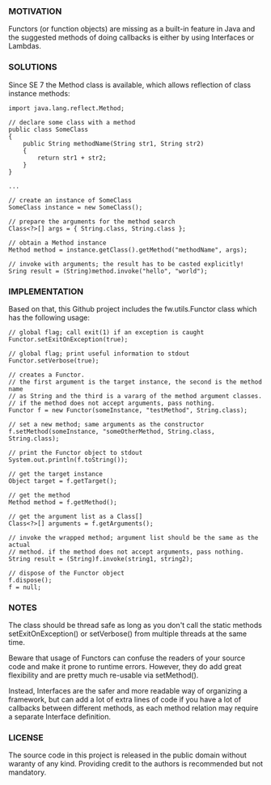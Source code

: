 ### MOTIVATION

Functors (or function objects) are missing as a built-in feature in Java
and the suggested methods of doing callbacks is either by using Interfaces
or Lambdas.

### SOLUTIONS

Since SE 7 the Method class is available, which allows reflection of class
instance methods:

```
import java.lang.reflect.Method;

// declare some class with a method
public class SomeClass
{
	public String methodName(String str1, String str2)
	{
		return str1 + str2;
	}
}

...

// create an instance of SomeClass
SomeClass instance = new SomeClass();

// prepare the arguments for the method search
Class<?>[] args = { String.class, String.class };

// obtain a Method instance
Method method = instance.getClass().getMethod("methodName", args);

// invoke with arguments; the result has to be casted explicitly!
Sring result = (String)method.invoke("hello", "world");
```

### IMPLEMENTATION

Based on that, this Github project includes the fw.utils.Functor class which
has the following usage:

```
// global flag; call exit(1) if an exception is caught
Functor.setExitOnException(true);

// global flag; print useful information to stdout
Functor.setVerbose(true);

// creates a Functor.
// the first argument is the target instance, the second is the method name
// as String and the third is a vararg of the method argument classes.
// if the method does not accept arguments, pass nothing.
Functor f = new Functor(someInstance, "testMethod", String.class);

// set a new method; same arguments as the constructor
f.setMethod(someInstance, "someOtherMethod, String.class, String.class);

// print the Functor object to stdout
System.out.println(f.toString());

// get the target instance
Object target = f.getTarget();

// get the method
Method method = f.getMethod();

// get the argument list as a Class[]
Class<?>[] arguments = f.getArguments();

// invoke the wrapped method; argument list should be the same as the actual
// method. if the method does not accept arguments, pass nothing.
String result = (String)f.invoke(string1, string2);

// dispose of the Functor object
f.dispose();
f = null;
```

### NOTES

The class should be thread safe as long as you don't call the static methods
setExitOnException() or setVerbose() from multiple threads at the same time.

Beware that usage of Functors can confuse the readers of your source code and
make it prone to runtime errors. However, they do add great flexibility
and are pretty much re-usable via setMethod().

Instead, Interfaces are the safer and more readable way of organizing
a framework, but can add a lot of extra lines of code if you have a lot of
callbacks between different methods, as each method relation may require
a separate Interface definition.

### LICENSE

The source code in this project is released in the public domain without
waranty of any kind. Providing credit to the authors is recommended but
not mandatory.
